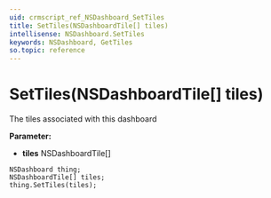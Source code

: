 ```yaml
---
uid: crmscript_ref_NSDashboard_SetTiles
title: SetTiles(NSDashboardTile[] tiles)
intellisense: NSDashboard.SetTiles
keywords: NSDashboard, GetTiles
so.topic: reference
---
```


# SetTiles(NSDashboardTile[] tiles)

The tiles associated with this dashboard

**Parameter:** 
 - **tiles** NSDashboardTile[]

```crmscript
NSDashboard thing;
NSDashboardTile[] tiles;
thing.SetTiles(tiles);
```

